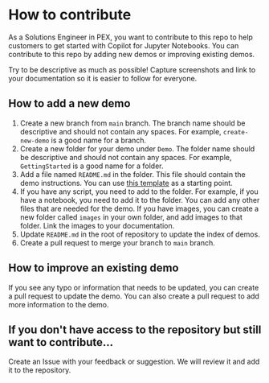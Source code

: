 # How to contribute

As a Solutions Engineer in PEX, you want to contribute to this repo to help customers to get started with Copilot for Jupyter Notebooks. You can contribute to this repo by adding new demos or improving existing demos.

Try to be descriptive as much as possible! Capture screenshots and link to your documentation so it is easier to follow for everyone.

## How to add a new demo

1. Create a new branch from `main` branch. The branch name should be descriptive and should not contain any spaces. For example, `create-new-demo` is a good name for a branch.
2. Create a new folder for your demo under `Demo`. The folder name should be descriptive and should not contain any spaces. For example, `GettingStarted` is a good name for a folder.
3. Add a file named `README.md` in the folder. This file should contain the demo instructions. You can use [this template](README_TEMPLATE.md) as a starting point.
4. If you have any script, you need to add to the folder. For example, if you have a notebook, you need to add it to the folder. You can add any other files that are needed for the demo. If you have images, you can create a new folder called `images` in your own folder, and add images to that folder. Link the images to your documentation.
5. Update `README.md` in the root of repository to update the index of demos.
6. Create a pull request to merge your branch to `main` branch.

## How to improve an existing demo

If you see any typo or information that needs to be updated, you can create a pull request to update the demo. You can also create a pull request to add more information to the demo.

## If you don't have access to the repository but still want to contribute...

Create an Issue with your feedback or suggestion. We will review it and add it to the repository.

